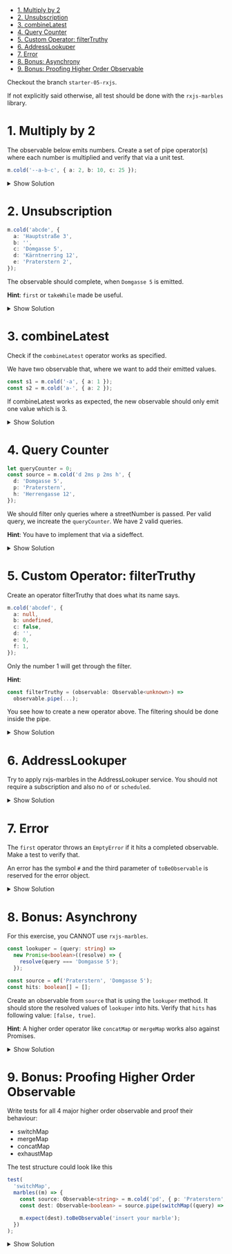 - [1. Multiply by 2](#1-multiply-by-2)
- [2. Unsubscription](#2-unsubscription)
- [3. combineLatest](#3-combinelatest)
- [4. Query Counter](#4-query-counter)
- [5. Custom Operator: filterTruthy](#5-custom-operator-filtertruthy)
- [6. AddressLookuper](#6-addresslookuper)
- [7. Error](#7-error)
- [8. Bonus: Asynchrony](#8-bonus-asynchrony)
- [9. Bonus: Proofing Higher Order Observable](#9-bonus-proofing-higher-order-observable)

Checkout the branch `starter-05-rxjs`.

If not explicitly said otherwise, all test should be done with the `rxjs-marbles` library.

# 1. Multiply by 2

The observable below emits numbers. Create a set of pipe operator(s) where each number is multiplied and verify that via a unit test.

```typescript
m.cold('--a-b-c', { a: 2, b: 10, c: 25 });
```

<details>
<summary>Show Solution</summary>
<p>

```typescript
test(
  'multiply by 2',
  marbles((m) => {
    const source = m.cold('--a-b-c', { a: 2, b: 10, c: 25 });

    const destination = source.pipe(map((n) => n * 2));

    m.expect(destination).toBeObservable('--x-y-z', {
      x: 4,
      y: 20,
      z: 50,
    });
  })
);
```

</p>
</details>

# 2. Unsubscription

```typescript
m.cold('abcde', {
  a: 'Hauptstraße 3',
  b: '',
  c: 'Domgasse 5',
  d: 'Kärntnerring 12',
  e: 'Praterstern 2',
});
```

The observable should complete, when `Domgasse 5` is emitted.

**Hint**: `first` or `takeWhile` made be useful.

<details>
<summary>Show Solution</summary>
<p>

```typescript
test(
  'unsubscription',
  marbles((m) => {
    const source = m.cold('abcde', {
      a: 'Hauptstraße 3',
      b: '',
      c: 'Domgasse 5',
      d: 'Kärntnerring 12',
      e: 'Praterstern 2',
    });

    const destination = source.pipe(
      filter((address) => address === 'Domgasse 5'),
      first()
    );

    m.expect(destination).toBeObservable('--(a|)', { a: 'Domgasse 5' });
  })
);
```

</p>
</details>

# 3. combineLatest

Check if the `combineLatest` operator works as specified.

We have two observable that, where we want to add their emitted values.

```typescript
const s1 = m.cold('-a', { a: 1 });
const s2 = m.cold('a-', { a: 2 });
```

If combineLatest works as expected, the new observable should only emit one value which is 3.

<details>
<summary>Show Solution</summary>
<p>

```typescript
test(
  'combine Latest',
  marbles((m) => {
    const s1 = m.cold('-a', { a: 1 });
    const s2 = m.cold('a-', { a: 2 });

    const dest = combineLatest([s1, s2]).pipe(map(([a, b]) => a + b));
    m.expect(dest).toBeObservable('-a', { a: 3 });
  })
);
```

</p>
</details>

# 4. Query Counter

```typescript
let queryCounter = 0;
const source = m.cold('d 2ms p 2ms h', {
  d: 'Domgasse 5',
  p: 'Praterstern',
  h: 'Herrengasse 12',
});
```

We should filter only queries where a streetNumber is passed. Per valid query, we increate the `queryCounter`. We have 2 valid queries.

**Hint**: You have to implement that via a sideffect.

<details>
<summary>Show Solution</summary>
<p>

```typescript
test(
  'query counter',
  marbles((m) => {
    let searchCounter = 0;
    const source = m.cold('d 2ms p 2ms h', {
      d: 'Domgasse 5',
      p: 'Praterstern',
      h: 'Herrengasse 12',
    });
    const destination = source.pipe(
      map((address) => address.match(/(.+)\s(\d+)$/) || []),
      filter((matcher) => matcher.length > 0),
      tap(() => searchCounter++),
      map(([, street, streetNumber]) => ({
        street,
        streetNumber,
      }))
    );
    m.expect(destination).toBeObservable('d 5ms h', {
      d: { street: 'Domgasse', streetNumber: '5' },
      h: { street: 'Herrengasse', streetNumber: '12' },
    });
    m.flush();
    expect(searchCounter).toBe(2);
  })
);
```

</p>
</details>

# 5. Custom Operator: filterTruthy

Create an operator filterTruthy that does what its name says.

```typescript
m.cold('abcdef', {
  a: null,
  b: undefined,
  c: false,
  d: '',
  e: 0,
  f: 1,
});
```

Only the number 1 will get through the filter.

**Hint**:

```typescript
const filterTruthy = (observable: Observable<unknown>) =>
  observable.pipe(...);
```

You see how to create a new operator above. The filtering should be done inside the pipe.

<details>
<summary>Show Solution</summary>
<p>

```typescript
test(
  'operator filterTruthy',
  marbles((m) => {
    const source = m.cold('abcdef', {
      a: null,
      b: undefined,
      c: false,
      d: '',
      e: 0,
      f: 1,
    });

    const filterTruthy = (observable: Observable<unknown>) => observable.pipe(filter((data) => !!data));
    const destination = source.pipe(filterTruthy);
    m.expect(destination).toBeObservable('-----f', { f: 1 });
  })
);
```

</p>
</details>

# 6. AddressLookuper

Try to apply rxjs-marbles in the AddressLookuper service. You should not require a subscription and also no `of` or `scheduled`.

<details>
<summary>Show Solution</summary>
<p>

```typescript
it(
  'should use rxjs-marbles',
  marbles((m) => {
    const httpClient = assertType<HttpClient>({
      get: () => m.cold('150ms r', { r: [true] }),
    });
    const lookuper = new AddressLookuper(httpClient);
    const isValid$ = lookuper.lookup('Domgasse 5');
    m.expect(isValid$).toBeObservable('150ms t', { t: true });
  })
);
```

</p>
</details>

# 7. Error

The `first` operator throws an `EmptyError` if it hits a completed observable. Make a test to verify that.

An error has the symbol `#` and the third parameter of `toBeObservable` is reserved for the error object.

<details>
<summary>Show Solution</summary>
<p>

```typescript
test(
  'error with first operator on completed',
  marbles((m) => {
    const source$ = m.cold('|');
    const destination$ = source$.pipe(first());

    m.expect(destination$).toBeObservable('#', undefined, new EmptyError());
  })
);
```

</p>
</details>

# 8. Bonus: Asynchrony

For this exercise, you CANNOT use `rxjs-marbles`.

```typescript
const lookuper = (query: string) =>
  new Promise<boolean>((resolve) => {
    resolve(query === 'Domgasse 5');
  });

const source = of('Praterstern', 'Domgasse 5');
const hits: boolean[] = [];
```

Create an observable from `source` that is using the `lookuper` method. It should store the resolved values of `lookuper` into hits. Verify that `hits` has following value: `[false, true]`.

**Hint**: A higher order operator like `concatMap` or `mergeMap` works also against Promises.

<details>
<summary>Show Solution</summary>
<p>

```typescript
test('asynchronicity', (done) => {
  const lookuper = (query) =>
    new Promise<boolean>((resolve) => {
      resolve(query === 'Domgasse 5');
    });

  const source = of('Praterstern', 'Domgasse 5');
  const hits: boolean[] = [];
  source.pipe(concatMap((query) => lookuper(query))).subscribe((isHit) => {
    hits.push(isHit);

    if (hits.length === 2) {
      expect(hits).toEqual([false, true]);
      done();
    }
  });
});
```

</p>
</details>

# 9. Bonus: Proofing Higher Order Observable

Write tests for all 4 major higher order observable and proof their behaviour:

- switchMap
- mergeMap
- concatMap
- exhaustMap

The test structure could look like this

```typescript
test(
  'switchMap',
  marbles((m) => {
    const source: Observable<string> = m.cold('pd', { p: 'Praterstern', d: 'Domgasse 5' });
    const dest: Observable<boolean> = source.pipe(switchMap((query) => m.cold('---b', { b: query === 'Domgasse 5' })));

    m.expect(dest).toBeObservable('insert your marble');
  })
);
```

<details>
<summary>Show Solution</summary>
<p>

```typescript
test(
  'switchMap',
  marbles((m) => {
    const source: Observable<string> = m.cold('pd', { p: 'Praterstern', d: 'Domgasse 5' });
    const dest: Observable<boolean> = source.pipe(switchMap((query) => m.cold('---b', { b: query === 'Domgasse 5' })));

    m.expect(dest).toBeObservable('----t', { t: true });
  })
);

test(
  'mergeMap',
  marbles((m) => {
    const source: Observable<string> = m.cold('pd', { p: 'Praterstern', d: 'Domgasse 5' });
    const dest: Observable<boolean> = source.pipe(mergeMap((query) => m.cold('---b', { b: query === 'Domgasse 5' })));

    m.expect(dest).toBeObservable('---ft', { f: false, t: true });
  })
);

test(
  'concatMap',
  marbles((m) => {
    const source: Observable<string> = m.cold('pd', { p: 'Praterstern', d: 'Domgasse 5' });
    const dest: Observable<boolean> = source.pipe(concatMap((query) => m.cold('---b|', { b: query === 'Domgasse 5' })));

    m.expect(dest).toBeObservable('---f---t', { f: false, t: true });
  })
);

test(
  'exhaustMap',
  marbles((m) => {
    const source: Observable<string> = m.cold('pd', { p: 'Praterstern', d: 'Domgasse 5' });
    const dest: Observable<boolean> = source.pipe(exhaustMap((query) => m.cold('---b', { b: query === 'Domgasse 5' })));

    m.expect(dest).toBeObservable('---f', { f: false, t: true });
  })
);
```

</p>
</details>
